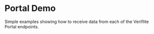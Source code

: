 # Portal Demo

Simple examples showing how to receive data from each of the Veriflite Portal
endpoints.

